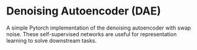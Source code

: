 # Denoising Autoencoder (DAE)
A simple Pytorch implementation of the denoising autoencoder with swap noise. These self-supervised networks are useful for representation learning to solve downstream tasks.
